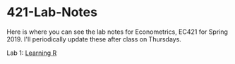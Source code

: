 # 421-Lab-Notes

Here is where you can see the lab notes for Econometrics, EC421 for Spring 2019. I'll periodically update these after class on Thursdays.

Lab 1: [Learning R](https://github.com/CMLennon/421-Lab-Notes/blob/master/Lab1/Lab-1.md)
